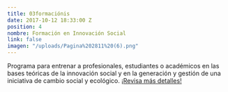 ```yaml
---
title: 03formaciónis
date: 2017-10-12 18:33:00 Z
position: 4
nombre: Formación en Innovación Social
link: false
imagen: "/uploads/Pagina%202811%20(6).png"
---
```


Programa para entrenar a profesionales, estudiantes o académicos en las bases teóricas de la innovación social y en la generación y gestión de una iniciativa de cambio social y ecológico. [¡Revisa más detalles!](https://2811.cl/2020/05/05/formacion-en-innovacion-social/)